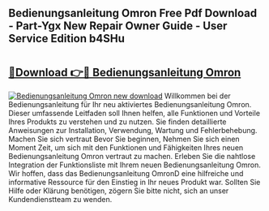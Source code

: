 ## Bedienungsanleitung Omron Free Pdf Download - Part-Ygx New Repair Owner Guide - User Service Edition b4SHu

# <h2><a href="http://df3zy4.blite.top/?on=Bedienungsanleitung+Omron">🔗Download 👉🔴 Bedienungsanleitung Omron</a></h2>

[![Bedienungsanleitung Omron new download](https://i.imgur.com/lujVjoI.png)](http://df3zy4.blite.top/?on=Bedienungsanleitung+Omron)
Willkommen bei der Bedienungsanleitung für Ihr neu aktiviertes Bedienungsanleitung Omron. Dieser umfassende Leitfaden soll Ihnen helfen, alle Funktionen und Vorteile Ihres Produkts zu verstehen und zu nutzen. Sie finden detaillierte Anweisungen zur Installation, Verwendung, Wartung und Fehlerbehebung. Machen Sie sich vertraut Bevor Sie beginnen, Nehmen Sie sich einen Moment Zeit, um sich mit den Funktionen und Fähigkeiten Ihres neuen Bedienungsanleitung Omron vertraut zu machen. Erleben Sie die nahtlose Integration der Funktionsliste mit Ihrem neuen Bedienungsanleitung Omron. Wir hoffen, dass das Bedienungsanleitung OmronD eine hilfreiche und informative Ressource für den Einstieg in Ihr neues Produkt war. Sollten Sie Hilfe oder Klärung benötigen, zögern Sie bitte nicht, sich an unser Kundendienstteam zu wenden.
